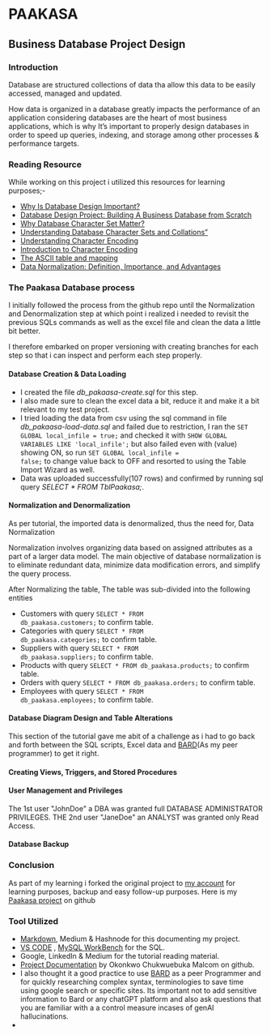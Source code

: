# PAAKASA

## Business Database Project Design

### Introduction

Database are structured collections of data tha allow this data to be easily accessed, managed and updated.

How data is organized in a database greatly impacts the performance of an application considering databases are the heart of most business applications, which is why It’s important to properly design databases in order to speed up queries, indexing, and storage among other processes & performance targets.  

### Reading Resource

While working on this project i utilized this resources for learning purposes;-

* [Why Is Database Design Important?](https://www.linkedin.com/pulse/why-database-design-important-colbytech/)
* [Database Design Project: Building A Business Database from Scratch](https://medium.com/@okonkwoebuka456/database-design-project-building-a-business-database-from-scratch-9f9b48944f97)
* [Why Database Character Set Matter?](https://www.linkedin.com/pulse/why-database-character-set-matter-adhika-widjaya/)
* [Understanding Database Character Sets and Collations”](https://blog.fourninecloud.com/database-character-set-charset-collation-and-their-relationship-explained-227bd5155c48)
* [Understanding Character Encoding](https://www.geeksforgeeks.org/understanding-character-encoding/)
* [Introduction to Character Encoding](https://medium.com/jspoint/introduction-to-character-encoding-3b9735f265a6)
* [The ASCII table and mapping](https://www.asciitable.com/)
* [Data Normalization: Definition, Importance, and Advantages](https://coresignal.com/blog/data-normalization/)

### The Paakasa Database process

I initially followed the process from the github repo until the Normalization and Denormalization step at which point i realized i needed to revisit the previous SQLs commands as well as the excel file and clean the data a little bit better.

I therefore embarked on proper versioning with creating branches for each step so that i can inspect and perform each step properly.

#### Database Creation & Data Loading  

* I created the file <em>db_pakaasa-create.sql</em> for this step.
* I also made sure to clean the excel data a bit, reduce it and make it a bit relevant to my test project.
* I tried loading the data from csv using the sql command in file <em>db_pakaasa-load-data.sql</em> and failed due to restriction, I ran the <code>SET GLOBAL local_infile = true;</code> and checked it with <code>SHOW GLOBAL VARIABLES LIKE 'local_infile';</code> but also failed even with (value) showing ON, so run <code>SET GLOBAL local_infile = false;</code> to change value back to OFF and resorted to using the Table Import Wizard as well.
* Data was uploaded successfully(107 rows) and confirmed by running sql query <em>SELECT *
FROM TblPaakasa;</em>.

#### Normalization and Denormalization

As per tutorial, the imported data is denormalized, thus the need for, Data Normalization

Normalization involves organizing data based on assigned attributes as a part of a larger data model. The main objective of database normalization is to eliminate redundant data, minimize data modification errors, and simplify the query process.

After Normalizing the table, The table was sub-divided into the following entities

* Customers with query <code>SELECT * FROM db_paakasa.customers;</code> to confirm table.
* Categories with query <code>SELECT * FROM db_paakasa.categories;</code> to confirm table.
* Suppliers with query <code>SELECT * FROM db_paakasa.suppliers;</code> to confirm table.
* Products with query <code>SELECT * FROM db_paakasa.products;</code> to confirm table.
* Orders with query <code>SELECT * FROM db_paakasa.orders;</code> to confirm table.
* Employees with query <code>SELECT * FROM db_paakasa.employees;</code> to confirm table.
  
#### Database Diagram Design and Table Alterations

This section of the tutorial gave me abit of a challenge as i had to go back and forth between the SQL scripts, Excel data and [BARD](https://bard.google.com/)(As my peer programmer) to get it right.

#### Creating Views, Triggers, and Stored Procedures

#### User Management and Privileges

The 1st user "JohnDoe" a DBA was granted full DATABASE ADMINISTRATOR PRIVILEGES.
THE 2nd user "JaneDoe" an ANALYST was granted only Read Access. 

#### Database Backup



### Conclusion

As part of my learning i forked the original project to [my account](https://github.com/piusnmuhumuza/Database-Design) for learning purposes, backup and easy follow-up purposes.
Here is my [Paakasa project](https://github.com/piusnmuhumuza/paakasa) on github

### Tool Utilized

* [Markdown](https://www.markdownguide.org/basic-syntax/), Medium & Hashnode for this documenting my project.
* [VS CODE](https://code.visualstudio.com/download) , [MySQL WorkBench](https://www.mysql.com/products/workbench/) for the SQL.
* Google, LinkedIn & Medium for the tutorial reading material.
* [Project Documentation](https://github.com/Ebuka456/Database-Design) by Okonkwo Chukwuebuka Malcom on github.
* I also thought it a good practice to use [BARD](https://bard.google.com/) as a peer Programmer and for quickly researching complex syntax, terminologies to save time using google search or specific sites. Its important not to add sensitive information to Bard or any chatGPT platform and also ask questions that you are familiar with a a control measure incases of genAI hallucinations. 
*  